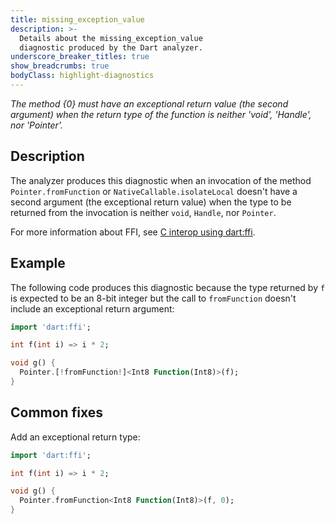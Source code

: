```yaml
---
title: missing_exception_value
description: >-
  Details about the missing_exception_value
  diagnostic produced by the Dart analyzer.
underscore_breaker_titles: true
show_breadcrumbs: true
bodyClass: highlight-diagnostics
---
```


_The method {0} must have an exceptional return value (the second argument) when the return type of the function is neither 'void', 'Handle', nor 'Pointer'._

## Description

The analyzer produces this diagnostic when an invocation of the method
`Pointer.fromFunction` or `NativeCallable.isolateLocal`
doesn't have a second argument (the exceptional
return value) when the type to be returned from the invocation is neither
`void`, `Handle`, nor `Pointer`.

For more information about FFI, see [C interop using dart:ffi][ffi].

## Example

The following code produces this diagnostic because the type returned by
`f` is expected to be an 8-bit integer but the call to `fromFunction`
doesn't include an exceptional return argument:

```dart
import 'dart:ffi';

int f(int i) => i * 2;

void g() {
  Pointer.[!fromFunction!]<Int8 Function(Int8)>(f);
}
```

## Common fixes

Add an exceptional return type:

```dart
import 'dart:ffi';

int f(int i) => i * 2;

void g() {
  Pointer.fromFunction<Int8 Function(Int8)>(f, 0);
}
```

[ffi]: /interop/c-interop
